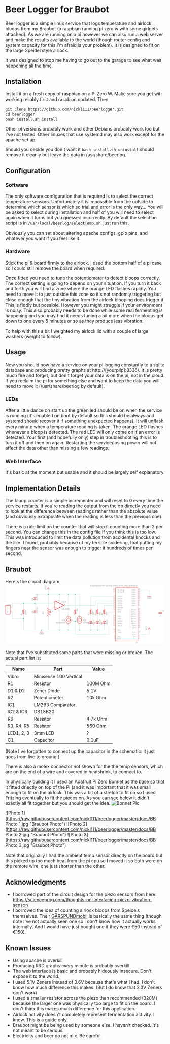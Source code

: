 # Beer Logger for Braubot

Beer logger is a simple linux service that logs temperature and airlock bloops from my Braubot (a raspbian running pi zero w with some gidgets attached). As we are running on a pi however we can also run a web server and make the results available to the world (though router config and system capacity for this I'm afraid is your problem). It is designed to fit on the large Speidel style airlock.

It was designed to stop me having to go out to the garage to see what was happening all the time.

## Installation
Install it on a fresh copy of raspbian on a Pi Zero W. Make sure you get wifi working reliably first and raspbian updated. Then
```
git clone https://github.com/nickl111/beerlogger.git
cd beerlogger
bash install.sh install
```

Other pi versions probably work and other Debians probably work too but I've not tested. Other linuxes that use systemd may also work except for the apache set up.

Should you decide you don't want it `bash install.sh uninstall` should remove it cleanly but leave the data in /usr/share/beerlog.

## Configuration
### Software
The only software configuration that is required is to select the correct temperature sensors. Unfortunately it is impossible from the outside to determine which sensor is which so trial and error is the only way... You will be asked to select during installation and half of you will need to select again when it turns out you guessed incorrectly. By default the selection script is in `/usr/local/beerlog/selectTemp.sh`, just run this.

Obviously you can set about altering apache configs, gpio pins, and whatever you want if you feel like it.

### Hardware
Stick the pi & board firmly to the airlock. I used the bottom half of a pi case so I could still remove the board when required.

Once fitted you need to tune the potentiometer to detect bloops correctly. The correct setting is going to depend on your situation.
If you turn it back and forth you will find a zone where the orange LED flashes rapidly. You need to move it to just outside this zone so it's not randomly triggering but close enough that the tiny vibration from the airlock blooping does trigger it. This is fiddly but possible. However you might struggle if your environment is noisy. This also probably needs to be done while some real fermenting is happening and you may find it needs tuning a bit more when the bloops get down to one every 5 minutes or so as they produce less vibration.

To help with this a bit I weighted my airlock lid with a couple of large washers (weight to follow).

## Usage
Now you should now have a service on your pi logging constantly to a sqlite database and producing pretty graphs at http://[yourpiip]:8336/. It is pretty much fire and forget, but don't forget your data is on the pi, not in the cloud. If you reclaim the pi for something else and want to keep the data you will need to move it (/usr/share/beerlog by default).
### LEDs
After a little dance on start up the green led should be on when the service is running (it's enabled on boot by default so this should be always and systemd should recover it if something unexpected happens). It will unflash every minute when a temperature reading is taken.
The orange LED flashes whenever a bloop is detected. The red LED will only come on if an error is detected. Your first (and hopefully only) step in troubleshooting this is to turn it off and then on again. Restarting the service/losing power will not affect the data other than missing a few readings.

### Web Interface
It's basic at the moment but usable and it should be largely self explanatory.

## Implementation Details
The bloop counter is a simple incrementer and will reset to 0 every time the service restarts. If you're reading the output from the db directly you need to look at the difference between readings rather than the absolute value (and obviously extrapolate when the reading is less than the previous one).

There is a rate limit on the counter that will stop it counting more than 2 per second. You can change this in the config file if you think this is too low. This was introduced to limit the data pollution from accidental knocks and the like. I found, probably because of my terrible soldering, that putting my fingers near the sensor was enough to trigger it hundreds of times per second.
	
## Braubot
Here's the circuit diagram:
![Schematic](https://raw.githubusercontent.com/nickl111/beerlogger/master/docs/schematic.png "Braubot Schematic")

Note that I've substituted some parts that were missing or broken. The actual part list is:

| Name | Part | Value |
| --- | --- | --- |
| Vibro | Minisense 100 Vertical | |
| R1 | Resistor | 100M Ohm |
| D1 & D2 | Zener Diode | 5.1V |
| R2 | Potentiometer | 10k Ohm |
| IC1 | LM293 Comparator | |
| IC2 & IC3 | DS18B20 | |
| R6 | Resistor | 4.7k Ohm |
| R3, R4, R5 | Resistor | 560 Ohm |
| LED1, 2, 3 | 3mm LED | ? |
| C1 | Capacitor | 0.1uF |

(Note I've forgotten to connect up the capacitor in the schematic: it just goes from live to ground.)

There is also a molex connector not shown for the the temp sensors, which are on the end of a wire and covered in heatshrink, to connect to.

In physically building it I used an Adafruit Pi Zero Bonnet as the base so that it fitted driectly on top of the Pi (and it was important that it was small enough to fit on the airlock. This was a bit of a stretch to fit on so I used Fritzing eventually to fit the pieces on. As you can see below it didn't exactly all fit together but you should get the idea.
![Bonnet Pic](https://raw.github.com/nickl111/beerlogger/master/docs/BrauBot-Bonnet_bb.png)

![Photo 1](https://raw.githubusercontent.com/nickl111/beerlogger/master/docs/BB Photo 1.jpg "Braubot Photo")
![Photo 2](https://raw.githubusercontent.com/nickl111/beerlogger/master/docs/BB Photo 2.jpg "Braubot Photo")
![Photo 3](https://raw.githubusercontent.com/nickl111/beerlogger/master/docs/BB Photo 3.jpg "Braubot Photo")

Note that originally I had the ambient temp sensor directly on the board but this picked up too much heat from the pi cpu so I moved it so both were on the remote wire, one just shorter than the other.

## Acknowledgments
- I borrowed part of the circuit design for the piezo sensors from here: https://scienceprog.com/thoughts-on-interfacing-piezo-vibration-sensor/
- I borrowed the idea of counting airlock bloops from Speidels themselves. Their [GÄRSPUNDmobil](https://www.speidels-braumeister.de/en/braumeister/gaerspundmobil-and-gaermeister-control.html) is basically the same thing (though note I've not actually seen one so I don't know how it actually works internally. And I would have just bought one if they were €50 instead of €150). 

## Known Issues
- Using apache is overkill
- Producing RRD graphs every minute is probably overkill
- The web interface is basic and probably hideously insecure. Don't expose it to the world.
- I used 5.1V Zeners instead of 3.6V because that's what I had. I don't know how much difference this makes. (But I do know that 3.3V Zeners don't work)
- I used a smaller resistor across the piezo than recommended (320M) because the larger one was physically too large to fit on the board. I don't think this makes much difference for this application.
- Airlock activity doesn't completely represent fermentation activity. I know. This is a guide only.
- Braubot might be being used by someone else. I haven't checked. It's not meant to be serious.
- Electricity and beer do not mix. Be careful.